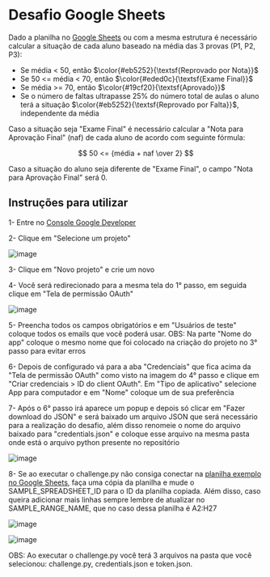 # Desafio Google Sheets

Dado a planilha no [Google Sheets](https://docs.google.com/spreadsheets/d/13K1VCIX41I8HVpdllr_9Si6jhUVhL7awRkBRrVhcYnY/edit#gid=0) ou com a mesma estrutura é necessário calcular a situação de cada aluno baseado na média das 3 provas (P1, P2, P3):

- Se média < 50, então $\color{#eb5252}{\textsf{Reprovado por Nota}}$
- Se 50 <= média < 70, então $\color{#eded0c}{\textsf{Exame Final}}$
- Se média >= 70, então $\color{#19cf20}{\textsf{Aprovado}}$
- Se o número de faltas ultrapasse 25% do número total de aulas o aluno terá a situação $\color{#eb5252}{\textsf{Reprovado por Falta}}$, independente da média

Caso a situação seja "Exame Final" é necessário calcular a "Nota para Aprovação Final" (naf) de  cada aluno de acordo com seguinte fórmula: 

$$ 50 <= {média +  naf \over 2} $$

Caso a situação do aluno seja diferente de "Exame Final", o campo "Nota para  Aprovação Final" será 0.

## Instruções para utilizar

1- Entre no [Console Google Developer](https://console.developers.google.com/)

2- Clique em "Selecione um projeto"

![image](https://github.com/mathmota14/Desafio-Google-Sheets/assets/92896528/39ed0f94-5c6e-459d-b812-7cd4827c028e)

3- Clique em "Novo projeto" e crie um novo

4- Você será redirecionado para a mesma tela do 1° passo, em seguida clique em "Tela de permissão OAuth"

![image](https://github.com/mathmota14/Desafio-Google-Sheets/assets/92896528/037e7ee4-d9e4-4dc0-ac97-8a01ecb656b0)

5- Preencha todos os campos obrigatórios e em "Usuários de teste" coloque todos os emails que você poderá usar. OBS: Na parte "Nome do app" coloque o mesmo nome que foi colocado na criação do projeto no 3° passo para evitar erros

6- Depois de configurado vá para a aba "Credenciais" que fica acima da "Tela de permissão OAuth" como visto na imagem do 4° passo e clique em "Criar credenciais > ID do client OAuth". Em "Tipo de aplicativo" selecione App para computador e em "Nome" coloque um de sua preferência

7- Após o 6° passo irá aparece um popup e depois só clicar em "Fazer download do JSON" e será baixado um arquivo JSON que será necessário para a realização do desafio, além disso renomeie o nome do arquivo baixado para "credentials.json" e coloque esse arquivo na mesma pasta onde está o arquivo python presente no repositório

![image](https://github.com/mathmota14/Desafio-Google-Sheets/assets/92896528/53f29cdd-b253-449e-bd4f-eb004332ae64)

8- Se ao executar o challenge.py não consiga conectar na [planilha exemplo no Google Sheets](https://docs.google.com/spreadsheets/d/13K1VCIX41I8HVpdllr_9Si6jhUVhL7awRkBRrVhcYnY/edit#gid=0), faça uma cópia da planilha e mude o SAMPLE_SPREADSHEET_ID para o ID da planilha copiada. Além disso, caso queira adicionar mais linhas sempre lembre de atualizar no SAMPLE_RANGE_NAME, que no caso dessa planilha é A2:H27

![image](https://github.com/mathmota14/Desafio-Google-Sheets/assets/92896528/b7779f45-be42-4949-a4b9-c0c6a7b20b02)

![image](https://github.com/mathmota14/Desafio-Google-Sheets/assets/92896528/8c3a9e3f-ad95-4632-907d-e791001f68b6)

OBS: Ao executar o challenge.py você terá 3 arquivos na pasta que você selecionou: challenge.py, credentials.json e token.json.
